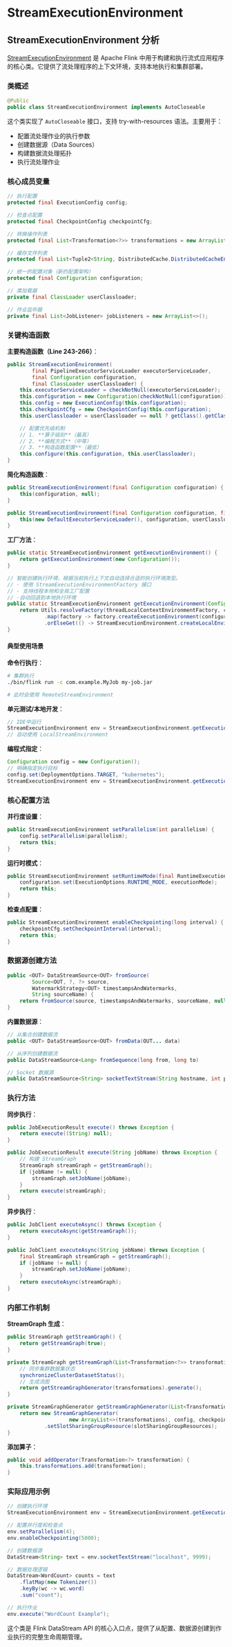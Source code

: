 
# StreamExecutionEnvironment

## StreamExecutionEnvironment 分析

[StreamExecutionEnvironment](file:///home/maiscrm/workspace/a-study/flinkStudy/flink/flink-runtime/src/main/java/org/apache/flink/streaming/api/environment/StreamExecutionEnvironment.java) 是 Apache Flink 中用于构建和执行流式应用程序的核心类。它提供了流处理程序的上下文环境，支持本地执行和集群部署。

### 类概述

```java
@Public
public class StreamExecutionEnvironment implements AutoCloseable
```

这个类实现了 `AutoCloseable` 接口，支持 try-with-resources 语法。主要用于：

- 配置流处理作业的执行参数
- 创建数据源（Data Sources）
- 构建数据流处理拓扑
- 执行流处理作业

### 核心成员变量

```java
// 执行配置
protected final ExecutionConfig config;

// 检查点配置
protected final CheckpointConfig checkpointCfg;

// 转换操作列表
protected final List<Transformation<?>> transformations = new ArrayList<>();

// 缓存文件列表
protected final List<Tuple2<String, DistributedCache.DistributedCacheEntry>> cacheFile = new ArrayList<>();

// 统一的配置对象（新的配置架构）
protected final Configuration configuration;

// 类加载器
private final ClassLoader userClassloader;

// 作业监听器
private final List<JobListener> jobListeners = new ArrayList<>();
```

### 关键构造函数

**主要构造函数（Line 243-266）**：

```java
public StreamExecutionEnvironment(
        final PipelineExecutorServiceLoader executorServiceLoader,
        final Configuration configuration,
        final ClassLoader userClassloader) {
    this.executorServiceLoader = checkNotNull(executorServiceLoader);
    this.configuration = new Configuration(checkNotNull(configuration));
    this.config = new ExecutionConfig(this.configuration);
    this.checkpointCfg = new CheckpointConfig(this.configuration);
    this.userClassloader = userClassloader == null ? getClass().getClassLoader() : userClassloader;

    // 配置优先级机制
    // 1. **算子级别**（最高）
    // 2. **编程方式**（中等）
    // 3. **构造函数配置**（最低）
    this.configure(this.configuration, this.userClassloader);
}
```

**简化构造函数**：

```java
public StreamExecutionEnvironment(final Configuration configuration) {
    this(configuration, null);
}

public StreamExecutionEnvironment(final Configuration configuration, final ClassLoader userClassloader) {
    this(new DefaultExecutorServiceLoader(), configuration, userClassloader);
}
```

**工厂方法**：

```java
public static StreamExecutionEnvironment getExecutionEnvironment() {
    return getExecutionEnvironment(new Configuration());
}

// 智能创建执行环境，根据当前执行上下文自动选择合适的执行环境类型。
// - 使用 StreamExecutionEnvironmentFactory 接口
// - 支持线程本地和全局工厂配置
// -自动回退到本地执行环境
public static StreamExecutionEnvironment getExecutionEnvironment(Configuration configuration) {
    return Utils.resolveFactory(threadLocalContextEnvironmentFactory, contextEnvironmentFactory)
            .map(factory -> factory.createExecutionEnvironment(configuration))
            .orElseGet(() -> StreamExecutionEnvironment.createLocalEnvironment(configuration));
}
```

#### 典型使用场景

**命令行执行**：

```bash
# 集群执行
./bin/flink run -c com.example.MyJob my-job.jar

# 此时会使用 RemoteStreamEnvironment
```

**单元测试/本地开发**：

```java
// IDE中运行
StreamExecutionEnvironment env = StreamExecutionEnvironment.getExecutionEnvironment();
// 自动使用 LocalStreamEnvironment
```

**编程式指定**：

```java
Configuration config = new Configuration();
// 明确指定执行目标
config.set(DeploymentOptions.TARGET, "kubernetes");
StreamExecutionEnvironment env = StreamExecutionEnvironment.getExecutionEnvironment(config);
```

### 核心配置方法

**并行度设置**：

```java
public StreamExecutionEnvironment setParallelism(int parallelism) {
    config.setParallelism(parallelism);
    return this;
}
```

**运行时模式**：

```java
public StreamExecutionEnvironment setRuntimeMode(final RuntimeExecutionMode executionMode) {
    configuration.set(ExecutionOptions.RUNTIME_MODE, executionMode);
    return this;
}
```

**检查点配置**：

```java
public StreamExecutionEnvironment enableCheckpointing(long interval) {
    checkpointCfg.setCheckpointInterval(interval);
    return this;
}
```

### 数据源创建方法

```java
public <OUT> DataStreamSource<OUT> fromSource(
        Source<OUT, ?, ?> source,
        WatermarkStrategy<OUT> timestampsAndWatermarks,
        String sourceName) {
    return fromSource(source, timestampsAndWatermarks, sourceName, null);
}
```

**内置数据源**：

```java
// 从集合创建数据流
public <OUT> DataStreamSource<OUT> fromData(OUT... data)

// 从序列创建数据流
public DataStreamSource<Long> fromSequence(long from, long to)

// Socket 数据源
public DataStreamSource<String> socketTextStream(String hostname, int port)
```

### 执行方法

**同步执行**：

```java
public JobExecutionResult execute() throws Exception {
    return execute((String) null);
}

public JobExecutionResult execute(String jobName) throws Exception {
    // 构建 StreamGraph
    StreamGraph streamGraph = getStreamGraph();
    if (jobName != null) {
        streamGraph.setJobName(jobName);
    }
    return execute(streamGraph);
}
```

**异步执行**：

```java
public JobClient executeAsync() throws Exception {
    return executeAsync(getStreamGraph());
}

public JobClient executeAsync(String jobName) throws Exception {
    final StreamGraph streamGraph = getStreamGraph();
    if (jobName != null) {
        streamGraph.setJobName(jobName);
    }
    return executeAsync(streamGraph);
}
```

### 内部工作机制

**StreamGraph 生成**：

```java
public StreamGraph getStreamGraph() {
    return getStreamGraph(true);
}

private StreamGraph getStreamGraph(List<Transformation<?>> transformations) {
    // 同步集群数据集状态
    synchronizeClusterDatasetStatus();
    // 生成流图
    return getStreamGraphGenerator(transformations).generate();
}

private StreamGraphGenerator getStreamGraphGenerator(List<Transformation<?>> transformations) {
    return new StreamGraphGenerator(
                    new ArrayList<>(transformations), config, checkpointCfg, configuration)
            .setSlotSharingGroupResource(slotSharingGroupResources);
}
```

**添加算子**：

```java
public void addOperator(Transformation<?> transformation) {
    this.transformations.add(transformation);
}
```

### 实际应用示例

```java
// 创建执行环境
StreamExecutionEnvironment env = StreamExecutionEnvironment.getExecutionEnvironment();

// 配置并行度和检查点
env.setParallelism(4);
env.enableCheckpointing(5000);

// 创建数据源
DataStream<String> text = env.socketTextStream("localhost", 9999);

// 数据处理逻辑
DataStream<WordCount> counts = text
    .flatMap(new Tokenizer())
    .keyBy(wc -> wc.word)
    .sum("count");

// 执行作业
env.execute("WordCount Example");
```

这个类是 Flink DataStream API 的核心入口点，提供了从配置、数据源创建到作业执行的完整生命周期管理。
